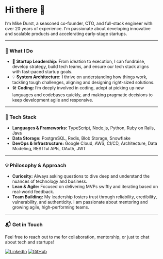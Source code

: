# Hi there 👋

I’m Mike Durst, a seasoned co-founder, CTO, and full-stack engineer with over 20 years of experience. I'm passionate about developing innovative and scalable products and accelerating early-stage startups.

---

### 🌟 What I Do
- 🚀 **Startup Leadership:** From ideation to execution, I can fundraise, develop strategy, build tech teams, and ensure our tech stack aligns with fast-paced startup goals.
- 💡 **System Architecture:** I thrive on understanding how things work, tackling tough challenges, aligning and designing right-sized solutions.
- 🛠️ **Coding:** I’m deeply involved in coding, adept at picking up new languages and codebases quickly, and making pragmatic decisions to keep development agile and responsive.

---

### 🔧 Tech Stack
- **Languages & Frameworks:** TypeScript, Node.js, Python, Ruby on Rails, Java
- **Data Storage:** PostgreSQL, Redis, Blob Storage, Snowflake
- **DevOps & Infrastructure:** Google Cloud, AWS, CI/CD, Architecture, Data Modeling, RESTful APIs, OAuth, JWT

---

### 💡 Philosophy & Approach
- **Curiosity:** Always asking questions to dive deep and understand the nuances of technology and business.
- **Lean & Agile:** Focused on delivering MVPs swiftly and iterating based on real-world feedback.
- **Team Building:** My leadership fosters trust through reliability, credibility, vulnerability, and authenticity. I am passionate about mentoring and growing agile, high-performing teams.

---

### 📬 Get in Touch
Feel free to reach out to me for collaboration, mentorship, or just to chat about tech and startups!

[![LinkedIn](https://img.shields.io/badge/LinkedIn--blue?style=social&logo=linkedin)](https://www.linkedin.com/in/mdurst180)
[![GitHub](https://img.shields.io/badge/GitHub--blue?style=social&logo=github)](https://github.com/mdurst180)
